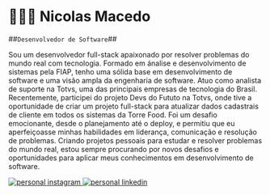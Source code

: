 # 🧑🏻‍💻 Nicolas Macedo

##`Desenvolvedor de Software`##

Sou um desenvolvedor full-stack apaixonado por resolver problemas do mundo real com tecnologia. Formado em ánalise e desenvolvimento de sistemas pela FIAP, tenho uma sólida base em desenvolvimento de software e uma visão ampla da engenharia de software. Atuo como analista de suporte na Totvs, uma das principais empresas de tecnologia do Brasil. Recentemente, participei do projeto Devs do Fututo na Totvs, onde tive a oportunidade de criar um projeto full-stack para atualizar dados cadastrais de cliente em todos os sistemas da Torre Food. Foi um desafio emocionante, desde o planejamento até o deploy, e permitiu que eu aperfeiçoasse minhas habilidades em liderança, comunicação e resolução de problemas. Criando projetos pessoais para estudar e resolver problemas do mundo real, estou sempre procurando por novos desafios e oportunidades para aplicar meus conhecimentos em desenvolvimento de software.

<p align="left">
      <a href="https://www.instagram.com/nicolasconce/">
         <img alt="personal instagram" title="Go to my Instagram" src="https://custom-icon-badges.demolab.com/badge/INSTAGRAM-E4405F?style=for-the-badge&logo=instagram&logoColor=%23fff&labelColor=%23E4405F&color=%23E4405F
"/>
      </a> 
      <a href="https://www.linkedin.com/in/nicolas-macedo/">
         <img alt="personal linkedin" title="Go to my LinkedIn" src="https://custom-icon-badges/badge/LINKEDIN-0A66C2?style=for-the-badge&logo=linkedin&logoColor=%23fff&labelColor=%230A66C2&color=%230A66C2
"/>
      </a> 
   </p> 

<!--
**nicolasmacedoo/nicolasmacedoo** is a ✨ _special_ ✨ repository because its `README.md` (this file) appears on your GitHub profile.

Here are some ideas to get you started:

- 🔭 I’m currently working on ...
- 🌱 I’m currently learning ...
- 👯 I’m looking to collaborate on ...
- 🤔 I’m looking for help with ...
- 💬 Ask me about ...
- 📫 How to reach me: ...
- 😄 Pronouns: ...
- ⚡ Fun fact: ...
-->
